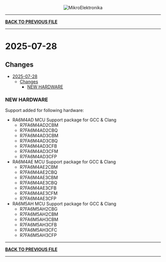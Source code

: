 <p align="center">
  <img src="http://www.mikroe.com/img/designs/beta/logo_small.png?raw=true" alt="MikroElektronika"/>
</p>

---

**[BACK TO PREVIOUS FILE](../changelog.md)**

---

# 2025-07-28

## Changes

- [2025-07-28](#2025-07-28)
  - [Changes](#changes)
    - [NEW HARDWARE](#new-hardware)

### NEW HARDWARE

Support added for following hardware:

+ RA6M4AD MCU Support package for GCC & Clang
  + R7FA6M4AD2CBM
  + R7FA6M4AD2CBQ
  + R7FA6M4AD3CBM
  + R7FA6M4AD3CBQ
  + R7FA6M4AD3CFB
  + R7FA6M4AD3CFM
  + R7FA6M4AD3CFP
+ RA6M4AE MCU Support package for GCC & Clang
  + R7FA6M4AE2CBM
  + R7FA6M4AE2CBQ
  + R7FA6M4AE3CBM
  + R7FA6M4AE3CBQ
  + R7FA6M4AE3CFB
  + R7FA6M4AE3CFM
  + R7FA6M4AE3CFP
+ RA6M5AH MCU Support package for GCC & Clang
  + R7FA6M5AH2CBG
  + R7FA6M5AH2CBM
  + R7FA6M5AH3CBM
  + R7FA6M5AH3CFB
  + R7FA6M5AH3CFC
  + R7FA6M5AH3CFP

---

**[BACK TO PREVIOUS FILE](../changelog.md)**

---
